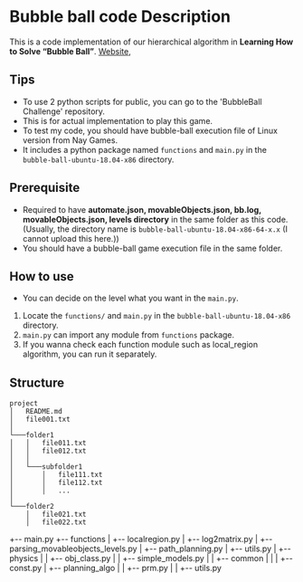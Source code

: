 # Bubble ball code Description
This is a code implementation of our hierarchical algorithm in **Learning How to Solve “Bubble Ball”**. 
[Website](https://sites.google.com/berkeley.edu/bubble-ball/home),

## Tips
* To use 2 python scripts for public, you can go to the 'BubbleBall Challenge' repository.
* This is for actual implementation to play this game.
* To test my code, you should have bubble-ball execution file of Linux version from Nay Games.
* It includes a python package named `functions` and `main.py` in the `bubble-ball-ubuntu-18.04-x86` directory.

## Prerequisite
* Required to have **automate.json, movableObjects.json, bb.log, movableObjects.json, levels directory** in the same folder as this code. (Usually, the directory name is `bubble-ball-ubuntu-18.04-x86-64-x.x` (I cannot upload this here.))
* You should have a bubble-ball game execution file in the same folder.

## How to use 
* You can decide on the level what you want in the `main.py`.
1. Locate the `functions/` and `main.py` in the `bubble-ball-ubuntu-18.04-x86` directory.
2. `main.py` can import any module from `functions` package. 
3. If you wanna check each function module such as local_region algorithm, you can run it separately.

## Structure
```
project
│   README.md
│   file001.txt    
│
└───folder1
│   │   file011.txt
│   │   file012.txt
│   │
│   └───subfolder1
│       │   file111.txt
│       │   file112.txt
│       │   ...
│   
└───folder2
    │   file021.txt
    │   file022.txt
```
+-- main.py
+-- functions
|   +-- localregion.py
|   +-- log2matrix.py
|   +-- parsing_movableobjects_levels.py
|   +-- path_planning.py
|   +-- utils.py
|   +-- physics
|   |	+-- obj_class.py
|   |	+-- simple_models.py
|   |	+-- common
|   |	|   +-- const.py
|   +-- planning_algo
|   |	+-- prm.py
|   |	+-- utils.py



